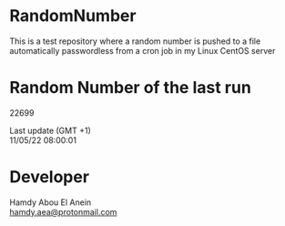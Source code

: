 # RandomNumber    
This is a test repository where a random number is pushed to a file automatically passwordless from a cron job in my Linux CentOS server    
# Random Number of the last run   
22699
      
Last update (GMT +1)    
11/05/22 08:00:01
# Developer    
Hamdy Abou El Anein   
hamdy.aea@protonmail.com
